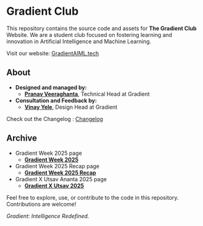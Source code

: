 # Gradient Club

This repository contains the source code and assets for **The Gradient Club** Website. We are a student club focused on fostering learning and innovation in Artificial Intelligence and Machine Learning.

Visit our website: [GradientAIML.tech](https://GradientAIML.tech)

## About
- **Designed and managed by:**
  - [**Pranav Veeraghanta**](https://beyondmebtw.com), Technical Head at Gradient
- **Consultation and Feedback by:**
  - [**Vinay Yele**](https://vinayyele.live), Design Head at Gradient

Check out the Changelog : [Changelog](https://github.com/pranav1211/Gradient-Website/blob/main/Changelog.md)

## Archive
- Gradient Week 2025 page
  - [**Gradient Week 2025**](https://gradientaiml.tech/gw25)
- Gradient Week 2025 Recap page
  - [**Gradient Week 2025 Recap**](https://gradientaiml.tech/gw25recap)
- Gradient X Utsav Ananta 2025 page
  - [**Gradient X Utsav 2025**](https://gradientaiml.tech/utsav25)

Feel free to explore, use, or contribute to the code in this repository. Contributions are welcome!

_Gradient: Intelligence Redefined._
